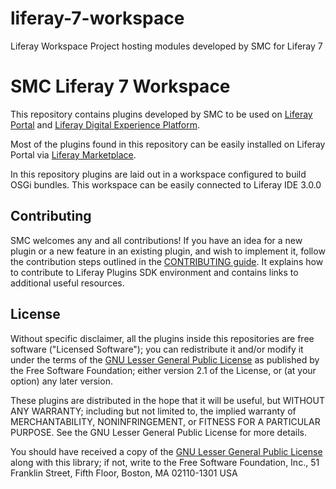 # liferay-7-workspace
Liferay Workspace Project hosting modules developed by SMC for Liferay 7

# SMC Liferay 7 Workspace

This repository contains plugins developed by SMC to be used on [Liferay
Portal](http://www.liferay.com/community/liferay-projects/liferay-portal)
and [Liferay Digital Experience Platform](https://www.liferay.com/digital-experience-platform).

Most of the plugins found in this repository can be easily
installed on Liferay Portal via [Liferay Marketplace](http://liferay.com/marketplace).

In this repository plugins are laid out in a workspace configured to build OSGi bundles.
This workspace can be easily connected to Liferay IDE 3.0.0


## Contributing

SMC welcomes any and all contributions! If you have an idea for a new plugin
or a new feature in an existing plugin, and wish to implement it, follow the
contribution steps outlined in the [CONTRIBUTING
guide](https://github.com/liferay/liferay-portal/blob/master/CONTRIBUTING.markdown).
It explains how to contribute to Liferay Plugins SDK environment and contains
links to additional useful resources.


## License

Without specific disclaimer, all the plugins inside this repositories are free
software ("Licensed Software"); you can redistribute it and/or modify it under
the terms of the [GNU Lesser General Public License](http://www.gnu.org/licenses/lgpl-2.1.html)
as published by the Free Software Foundation; either version 2.1 of the License,
or (at your option) any later version.

These plugins are distributed in the hope that it will be useful, but WITHOUT ANY
WARRANTY; including but not limited to, the implied warranty of MERCHANTABILITY,
NONINFRINGEMENT, or FITNESS FOR A PARTICULAR PURPOSE. See the GNU Lesser General
Public License for more details.

You should have received a copy of the [GNU Lesser General Public
License](http://www.gnu.org/licenses/lgpl-2.1.html) along with this library; if
not, write to the Free Software Foundation, Inc., 51 Franklin Street, Fifth
Floor, Boston, MA 02110-1301 USA
